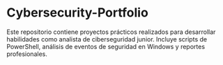 # Cybersecurity-Portfolio
Este repositorio contiene proyectos prácticos realizados para desarrollar habilidades como analista de ciberseguridad junior. Incluye scripts de PowerShell, análisis de eventos de seguridad en Windows y reportes profesionales.
